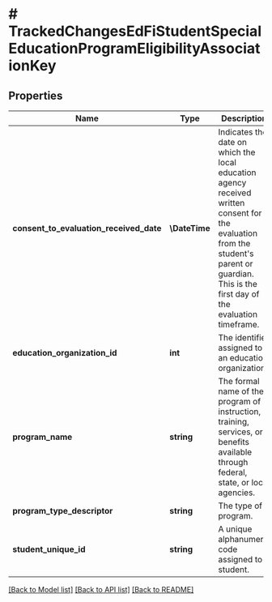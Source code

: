 # # TrackedChangesEdFiStudentSpecialEducationProgramEligibilityAssociationKey

## Properties

Name | Type | Description | Notes
------------ | ------------- | ------------- | -------------
**consent_to_evaluation_received_date** | **\DateTime** | Indicates the date on which the local education agency received written consent for the evaluation from the student&#39;s parent or guardian. This is the first day of the evaluation timeframe. | [optional]
**education_organization_id** | **int** | The identifier assigned to an education organization. | [optional]
**program_name** | **string** | The formal name of the program of instruction, training, services, or benefits available through federal, state, or local agencies. | [optional]
**program_type_descriptor** | **string** | The type of program. | [optional]
**student_unique_id** | **string** | A unique alphanumeric code assigned to a student. | [optional]

[[Back to Model list]](../../README.md#models) [[Back to API list]](../../README.md#endpoints) [[Back to README]](../../README.md)
